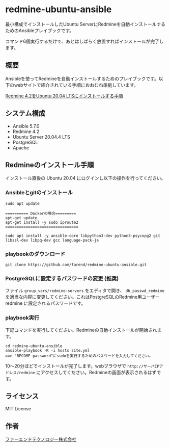 # redmine-ubuntu-ansible


最小構成でインストールしたUbuntu ServerにRedmineを自動インストールするためのAnsibleプレイブックです。

コマンド6個実行するだけで、あとはしばらく放置すればインストールが完了します。


## 概要

Ansibleを使ってRedmineを自動インストールするためのプレイブックです。以下のwebサイトで紹介されている手順におおむね準拠しています。

[Redmine 4.2をUbuntu 20.04 LTSにインストールする手順](https://blog.redmine.jp/articles/4_2/install/ubuntu/)


## システム構成

* Ansible 5.7.0
* Redmine 4.2
* Ubuntu Server 20.04.4 LTS
* PostgreSQL
* Apache


## Redmineのインストール手順

インストール直後の Ubuntu 20.04 にログインし以下の操作を行ってください。


### Ansibleとgitのインストール

```
sudo apt update

========== Dockerの場合=========
apt-get update
apt-get install -y sudo iproute2
================================

sudo apt install -y ansible-core libpython3-dev python3-psycopg2 git libssl-dev libpq-dev gcc language-pack-ja

```

### playbookのダウンロード

```
git clone https://github.com/farend/redmine-ubuntu-ansible.git
```

### PostgreSQLに設定するパスワードの変更 (推奨)

ファイル `group_vars/redmine-servers` をエディタで開き、 `db_passwd_redmine` を適当な内容に変更してください。これはPostgreSQLのRedmine用ユーザー redmine に設定されるパスワードです。

### playbook実行

下記コマンドを実行してください。Redmineの自動インストールが開始されます。

```
cd redmine-ubuntu-ansible
ansible-playbook -K -i hosts site.yml
==> "BECOME password"にsudoを実行するためのパスワードを入力してください。
```

10〜20分ほどでインストールが完了します。webブラウザで `http://サーバIPアドレス/redmine` にアクセスしてください。Redmineの画面が表示されるはずです。


## ライセンス

MIT License


## 作者

[ファーエンドテクノロジー株式会社](http://www.farend.co.jp/)
